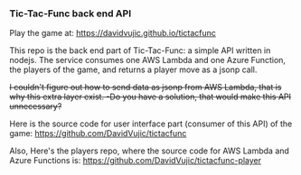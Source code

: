 ### Tic-Tac-Func back end API

Play the game at: https://davidvujic.github.io/tictacfunc

This repo is the back end part of Tic-Tac-Func: a simple API written in nodejs. The service consumes one AWS Lambda and one Azure Function, the players of the game, and returns a player move as a jsonp call.

~~I couldn't figure out how to send data as jsonp from AWS Lambda, that is why this extra layer exist. -Do you have a solution, that would make this API unnecessary?~~

Here is the source code for user interface part (consumer of this API) of the game: https://github.com/DavidVujic/tictacfunc

Also, Here's the players repo, where the source code for AWS Lambda and Azure Functions is: https://github.com/DavidVujic/tictacfunc-player
